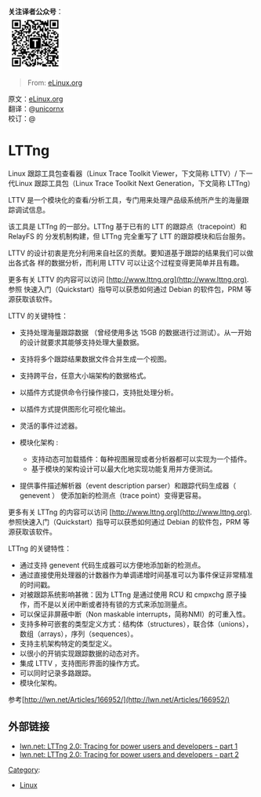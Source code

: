 **关注译者公众号**：
<br/>
<img src='../../../../pic/tinylab-wechat.jpg' width='110px'/>
<br/>


> From: [eLinux.org](http://elinux.org/LTTng "http://eLinux.org/LTTng")

原文：[eLinux.org](http://eLinux.org/LTTng) <br />
翻译：@[unicornx](https://github.com/unicornx) <br />
校订：@ <br />

# LTTng

Linux 跟踪工具包查看器（Linux Trace Toolkit Viewer，下文简称 LTTV）/ 下一代Linux
 跟踪工具包（Linux Trace Toolkit Next Generation，下文简称 LTTng）

LTTV 是一个模块化的查看/分析工具，专门用来处理产品级系统所产生的海量跟踪调试信息。

该工具是 LTTng 的一部分。LTTng 基于已有的 LTT 的跟踪点（tracepoint）和 RelayFS 的
分发机制构建，但 LTTng 完全重写了 LTT 的跟踪模块和后台服务。

LTTV 的设计初衷是充分利用来自社区的贡献。要知道基于跟踪的结果我们可以做出各式各
样的数据分析，而利用 LTTV 可以让这个过程变得更简单并且有趣。

更多有关 LTTV 的内容可以访问 [http://www.lttng.org](http://www.lttng.org). 参照
快速入门（Quickstart）指导可以获悉如何通过 Debian 的软件包，PRM 等源获取该软件。

LTTV 的关键特性：

-   支持处理海量跟踪数据 （曾经使用多达 15GB 的数据进行过测试）。从一开始的设计就要求其能够支持处理大量数据。
-   支持将多个跟踪结果数据文件合并生成一个视图。
-   支持跨平台，任意大小端架构的数据格式。
-   以插件方式提供命令行操作接口，支持批处理分析。
-   以插件方式提供图形化可视化输出。
-   灵活的事件过滤器。
-   模块化架构 :

     - 支持动态可加载插件：每种视图展现或者分析器都可以实现为一个插件。
     - 基于模块的架构设计可以最大化地实现功能复用并方便测试。

-   提供事件描述解析器（event description parser）和跟踪代码生成器（ genevent ）
	使添加新的检测点（trace point）变得更容易。


更多有关 LTTng 的内容可以访问 [http://www.lttng.org](http://www.lttng.org). 
参照快速入门（Quickstart）指导可以获悉如何通过 Debian 的软件包，PRM 等源获取该软件。

LTTng 的关键特性：

-   通过支持 genevent 代码生成器可以方便地添加新的检测点。
-   通过直接使用处理器的计数器作为单调递增时间基准可以为事件保证非常精准的时间戳。
-   对被跟踪系统影响甚微：因为 LTTng 是通过使用 RCU 和 cmpxchg 原子操作，而不是以关闭中断或者持有锁的方式来添加测量点。
-   可以保证非屏蔽中断（Non maskable interrupts，简称NMI）的可重入性。
-   支持多种可嵌套的类型定义方式：结构体（structures），联合体（unions），数组（arrays），序列（sequences）。
-   支持主机架构特定的类型定义。
-   以很小的开销实现跟踪数据的动态对齐。
-   集成 LTTV ，支持图形界面的操作方式。
-   可以同时记录多路跟踪。
-   模块化架构。

参考[http://lwn.net/Articles/166952/](http://lwn.net/Articles/166952/)

## 外部链接

-   [lwn.net: LTTng 2.0: Tracing for power users and developers - part
    1](http://lwn.net/Articles/491510/)
-   [lwn.net: LTTng 2.0: Tracing for power users and developers - part
    2](http://lwn.net/Articles/492296/)


[Category](http://eLinux.org/Special:Categories "Special:Categories"):

-   [Linux](http://eLinux.org/Category:Linux "Category:Linux")

